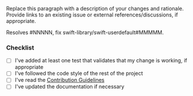 <!--
Thanks for contributing to the Swift UserDefault!

If this pull request adds new API, please add '?template=new.md'
to the URL to switch to the appropriate template.

Before you submit your request, please replace the paragraph
below with the relevant details, and complete the steps in the
checklist by placing an 'x' in each box:

- [x] I've completed this task
- [ ] This task isn't completed
-->

<!-- What's in this pull request? -->
Replace this paragraph with a description of your changes and rationale. Provide links to an existing issue or external references/discussions, if appropriate.

<!--
If this pull request resolves any GitHub issues, link them.
For information about linking a pull request to an issue, see:
https://docs.github.com/issues/tracking-your-work-with-issues/linking-a-pull-request-to-an-issue
-->
Resolves #NNNNN, fix swift-library/swift-userdefault#MMMMM.

### Checklist
- [ ] I've added at least one test that validates that my change is working, if appropriate
- [ ] I've followed the code style of the rest of the project
- [ ] I've read the [Contribution Guidelines](https://github.com/swift-library/swift-userdefault/blob/main/CONTRIBUTING.md)
- [ ] I've updated the documentation if necessary
